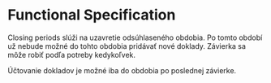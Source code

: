 # Functional Specification

Closing periods slúži na uzavretie odsúhlaseného obdobia. Po tomto období už nebude možné do tohto obdobia pridávať nové doklady. Závierka sa môže robiť podľa potreby kedykoľvek.

Účtovanie dokladov je možné iba do obdobia po poslednej závierke.
